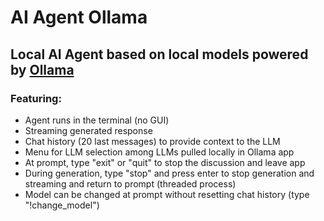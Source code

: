 # AI Agent Ollama

## Local AI Agent based on local models powered by [Ollama](https://ollama.com)


### Featuring:
- Agent runs in the terminal (no GUI)
- Streaming generated response
- Chat history (20 last messages) to provide context to the LLM
- Menu for LLM selection among LLMs pulled locally in Ollama app
- At prompt, type "exit" or "quit" to stop the discussion and leave app
- During generation, type "stop" and press enter to stop generation and streaming and return to prompt (threaded process)
- Model can be changed at prompt without resetting chat history (type "!change_model")
